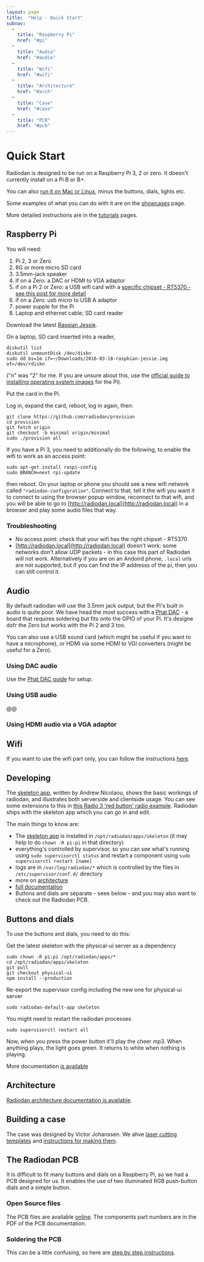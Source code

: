 ```yaml
---
layout: page
title:  "Help - Quick Start"
subnav:
  -
    title: "Raspberry Pi"
    href: "#pi"
  -
    title: "Audio"
    href: "#audio"
  -
    title: "Wifi"
    href: "#wifi"
  -
    title: "Architecture"
    href: "#arch"
  -
    title: "Case"
    href: "#case"
  -
    title: "PCB"
    href: "#pcb"
---
```


# Quick Start

Radiodan is designed to be run on a Raspberry Pi 3, 2 or zero. It doesn't 
currently install on a Pi B or B+.

You can also [run it on Mac or Linux](/help/tutorials/simplest-radio-laptop.html), minus the buttons, dials, lights etc.

Some examples of what you can do with it are on the [showcases](/showcases) page.

More detailed instructions are in the [tutorials](/help/tutorials/) pages.

<h2 id="pi">Raspberry Pi</h2>

You will need:

1. Pi 2, 3 or Zero
2. 8G or more micro SD card
3. 3.5mm-jack speaker
4. if on a Zero: a DAC or HDMI to VGA adaptor
5. if on a Pi 2 or Zero: a USB wifi card with a [specific chipset - RT5370 - see this post for more detail](https://planb.nicecupoftea.org/2015/01/23/a-quick-analysis-of-wifi-cards-for-using-a-raspberry-pi-as-an-access-point/)
6. if on a Zero: usb micro to USB A adaptor
7. power supple for the Pi
8. Laptop and ethernet cable; SD card reader

Download the latest [Raspian Jessie](https://www.raspberrypi.org/downloads/raspbian/).

On a laptop, SD card inserted into a reader, 

    diskutil list
    diskutil unmountDisk /dev/diskn
    sudo dd bs=1m if=~/Downloads/2016-03-18-raspbian-jessie.img of=/dev/rdiskn

("n" was "2" for me. If you are unsure about this, use the [official 
guide to installing operating system images](https://www.raspberrypi.org/documentation/installation/installing-images/) for the Pi).

Put the card in the Pi.

Log in, expand the card, reboot, log in again, then:

    git clone https://github.com/radiodan/provision
    cd provision
    git fetch origin
    git checkout -b minimal origin/minimal
    sudo ./provision all

If you have a Pi 3, you need to additionally do the following, to enable the 
wifi to work as an access point:

    sudo apt-get install raspi-config
    sudo BRANCH=next rpi-update

then reboot. On your laptop or phone you should see a new wifi network 
called ```"radiodan-configuration"```. Connect to that, tell it the wifi you 
want it to connect to using the browser popup window, reconnect to that 
wifi, and you will be able to go to 
[http://radiodan.local](http://radiodan.local) in a browser and play some 
audio files that way.

### Troubleshooting

* No access point: check that your wifi has the right chipset - RT5370
* [http://radiodan.local](http://radiodan.local) doesn't work: some networks 
don't allow UDP packets - in this case this part of Radiodan will not work. 
Alternatively if you are on an Andoird phone, ```.local``` urls are not supported, 
but if you can find the IP addresss of the pi, then you can still control 
it.

<h2 id="audio">Audio</h2>

By default radiodan will use the 3.5mm jack output, but the Pi's built in 
audio is quite poor. We have head the most success with a [Phat 
DAC](https://shop.pimoroni.com/products/phat-dac) - a board that requires 
soldering but fits onto the GPIO of your Pi. It's designe dofr the Zero but 
works with the Pi 2 and 3 too.

You can also use a USB sound card (which might be useful if you want to have 
a microphone), or HDMI via some HDMI to VGI converters (might be useful for 
a Zero).

### Using DAC audio

Use the [Phat DAC guide](http://learn.pimoroni.com/tutorial/phat/raspberry-pi-phat-dac-install) for setup.

### Using USB audio

@@

### Using HDMI audio via a VGA adaptor


<h2 id="wifi">Wifi</h2>

If you want to use the wifi part only, you can follow the instructions 
[here](https://planb.nicecupoftea.org/2016/03/20/wifi-connect-quick-wifi-access-point-to-tell-a-raspberry-pi-about-a-wifi-network/).

<h2 id="dev">Developing</h2>

The [skeleton app](https://github.com/radiodan/radiodan-skeleton), written 
by Andrew Nicolaou, shows the basic workings of radiodan, and illustrates 
both serverside and clientside usage. You can see some extensions to this in 
[this Radio 3 'red button' radio 
example](https://github.com/radiodan-demos/r3_red_button). Radiodan ships 
with the skeleton app which you can go in and edit.

The main things to know are:

* The [skeleton app](https://github.com/radiodan/radiodan-skeleton) is installed in ```/opt/radiodan/apps/skeleton``` (it may help to do ```chown -R pi:pi``` in that directory)
* everything's controlled by supervisor, so you can see what's running using ```sudo supervisorctl status``` and restart a component using ```sudo supervisorctl restart [name]```
* logs are in ```/var/log/radiodan/*``` which is controlled by the files in ```/etc/supervisor/conf.d/``` directory
* more on [architecture](help/architecture.html) 
* [full documentation](http://radiodan-client.readthedocs.org)
* Buttons and dials are separate - seee below - and you may also want to check out the Radiodan PCB.

<h2 id="buttons">Buttons and dials</h2>


To use the buttons and dials, you need to do this:

Get the latest skeleton with the physical-ui server as a dependency

    sudo chown -R pi:pi /opt/radiodan/apps/*
    cd /opt/radiodan/apps/skeleton
    git pull
    git checkout physical-ui
    npm install --production

Re-export the supervisor config including the new one for physical-ui server

    sudo radiodan-default-app skeleton

You might need to restart the radiodan processes

    sudo supervisorctl restart all

Now, when you press the power button it'll play the cheer mp3. When anything 
plays, the light goes green. It returns to white when nothing is playing.

More documentation [is available](http://radiodan-client.readthedocs.org/en/latest/usage/physical-buttons-and-interface/)

<h2 id="arch">Architecture</h2>

[Radiodan architecture documentation is available](/help/architecture.html).

<h2 id="case">Building a case</h2>

The case was designed by Victor Johanssen. We ahve [laser cutting 
templates](https://github.com/radiodan/hardware/tree/master/case) and 
[instructions for making them](/help/tutorials/make-a-case.html).

<h2 id="#pcb">The Radiodan PCB</h2>

It is difficult to fit many buttons and dials on a Raspberry Pi, so we had a 
PCB designed for us. It enables the use of two illuminated RGB push-button 
dials and a simple button.

### Open Source files

The PCB files are available 
[online](https://github.com/radiodan/hardware/tree/master/pcb). The
components part numbers are in the PDF of the PCB documentation.

### Soldering the PCB

This can be a little confusing, so here are [step by step instructions](https://github.com/radiodan-archive/project/blob/master/docs/physical_ui_pcb_v1.md).

